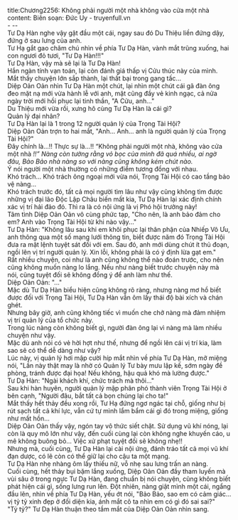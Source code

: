 title:Chương2256: Không phải người một nhà không vào cửa một nhà
content:
Biên soạn: Đức Uy - truyenfull.vn<br>- --<br>Tư Dạ Hàn nghe vậy gật đầu một cái, ngay sau đó Du Thiệu liền đứng dậy, đứng ở sau lưng của anh.<br>Tư Hạ gắt gao chăm chú nhìn về phía Tư Dạ Hàn, vành mắt trũng xuống, hai con ngươi đỏ tươi, "Tư Dạ Hàn!!!"<br>Tư Dạ Hàn, vậy mà sẽ lại là Tư Dạ Hàn!<br>Hắn ngàn tính vạn toán, lại còn đánh giá thấp vị Cửu thúc này của mình.<br>Mắt thấy chuyện lớn sắp thành, lại thất bại trong gang tấc...<br>Diệp Oản Oản nhìn Tư Dạ Hàn một chút, lại nhìn một chút cái gã đàn ông đeo mặt nạ mới vừa hành lễ với anh, mặt cũng đầy vẻ kinh ngạc, cả nửa ngày trời mới hồi phục lại tinh thần, "A Cửu, anh..."<br>Du Thiệu mới vừa rồi, xưng hô cùng Tư Dạ Hàn là cái gì?<br>Quản lý đại nhân?<br>Tư Dạ Hàn lại là 1 trong 12 người quản lý của Trọng Tài Hội?<br>Diệp Oản Oản trợn to hai mắt, "Anh... Anh... anh là người quản lý của Trọng Tài Hội?"<br>Đây chính là...!! Thực sự là...!! “Không phải người một nhà, không vào cửa một nhà *!!” Nàng còn tưởng rằng vỏ bọc của mình đã quá nhiều, ai ngờ đâu, Bảo Bảo nhà nàng so với nàng cũng không kém chút nào.<br>* Ý nói người một nhà thường có những điểm tương đồng với nhau.<br>Khó trách... Khó trách ông ngoại mới vừa nói, Trọng Tài Hội có cao tầng bảo vệ nàng...<br>Khó trách trước đó, tất cả mọi người tìm lâu như vậy cũng không tìm được những vị đại lão Độc Lập Châu biến mất kia, Tư Dạ Hàn lại xác định chính xác vị trí hải đảo đó. Thì ra là có nội ứng là vị Phó hội trưởng này!<br>Tâm tình Diệp Oản Oản vô cùng phức tạp, "Cho nên, là anh bảo đảm cho em? Anh vào Trọng Tài Hội từ khi nào vậy..."<br>Tư Dạ Hàn: "Không lâu sau khi em khôi phục lại thân phận của Nhiếp Vô Ưu, anh thông qua một số mạng lưới thông tin, biết được năm đó Trọng Tài Hội đưa ra mật lệnh tuyệt sát đối với em. Sau đó, anh mới dùng chút ít thủ đoạn, ngồi lên vị trí người quản lý. Xin lỗi, không phải là có ý định lừa gạt em."<br>Rất nhiều chuyện, coi như là anh cũng không thể nào đoán trước, cho nên cũng không muốn nàng lo lắng. Nếu như nàng biết trước chuyện này mà nói, cũng tuyệt đối sẽ không đồng ý để anh làm như thế.<br>Diệp Oản Oản: "..."<br>Mặc dù Tư Dạ Hàn biểu hiện cũng không rõ ràng, nhưng nàng mơ hồ biết được đối với Trọng Tài Hội, Tư Dạ Hàn vẫn ôm lấy thái độ bài xích và chán ghét.<br>Nhưng bây giờ, anh cũng không tiếc vì muốn che chở nàng mà đảm nhiệm vị trí quản lý của tổ chức này.<br>Trong lúc nàng còn không biết gì, người đàn ông lại vì nàng mà làm nhiều chuyện như vậy.<br>Mặc dù anh nói có vẻ hời hợt như thế, nhưng để ngồi lên cái vị trí kia, làm sao sẽ có thể dễ dàng như vậy?<br>Lúc này, vị quản lý hơi mập cười híp mắt nhìn về phía Tư Dạ Hàn, mở miệng nói, "Lần này thật may là nhờ có Quản lý Tư bày mưu lập kế, sớm ngày đề phòng, tránh được đại họa! Nếu không, hậu quả khó mà lường được."<br>Tư Dạ Hàn: "Ngài khách khí, chức trách mà thôi..."<br>Sau khi hàn huyên, người quản lý mập phân phó thành viên Trọng Tài Hội ở bên cạnh, "Người đâu, bắt tất cả bọn chúng lại cho ta!"<br>Mắt thấy hết thảy đều xong rồi, Tư Hạ đứng ngơ ngác tại chỗ, giống như bị rút sạch tất cả khí lực, vẫn cứ tự mình lẩm bẩm cái gì đó trong miệng, giống như mất hồn...<br>Diệp Oản Oản thấy vậy, ngón tay vô thức siết chặt. Sử dụng vũ khí nóng, lại còn là quy mô lớn như vậy, đến cuối cùng lại còn không nghe khuyến cáo, u mê không buông bỏ... Việc xử phạt tuyệt đối sẽ không nhẹ!!<br>Nhưng mà, cuối cùng, Tư Dạ Hàn lại cài nội ứng, đánh tráo tất cả mọi vũ khí đạn dược, có lẽ còn có thể giữ lại cho cậu ta một mạng.<br>Tư Dạ Hàn nhẹ nhàng ôm lấy thiếu nữ, vỗ nhẹ sau lưng trấn an nàng.<br>Cuối cùng, hết thảy bụi bặm lắng xuống, Diệp Oản Oản đầy tham luyến mà vùi sâu ở trong ngực Tư Dạ Hàn, đang chuẩn bị nói chuyện, cũng không biết phát hiện cái gì, sống lưng run lên. Đột nhiên, nàng giật mình một cái, ngẩng đầu lên, nhìn về phía Tư Dạ Hàn, yếu ớt nói, "Bảo Bảo, sao em có cảm giác... vị tỷ tỷ xinh đẹp ở đối diện kia, ánh mắt cô ta nhìn em có gì đó sai sai?"<br>"Tỷ tỷ?" Tư Dạ Hàn thuận theo tầm mắt của Diệp Oản Oản nhìn sang.